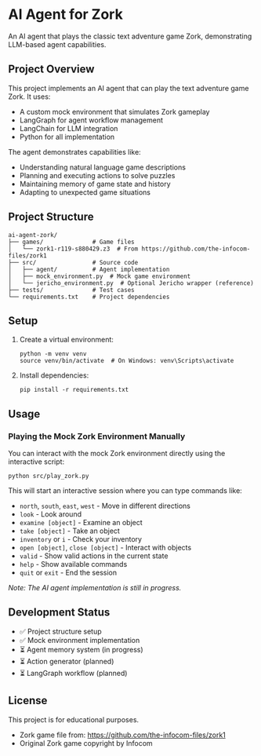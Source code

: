 # AI Agent for Zork

An AI agent that plays the classic text adventure game Zork, demonstrating LLM-based agent capabilities.

## Project Overview

This project implements an AI agent that can play the text adventure game Zork. It uses:

- A custom mock environment that simulates Zork gameplay
- LangGraph for agent workflow management
- LangChain for LLM integration
- Python for all implementation

The agent demonstrates capabilities like:
- Understanding natural language game descriptions
- Planning and executing actions to solve puzzles
- Maintaining memory of game state and history
- Adapting to unexpected game situations

## Project Structure

```
ai-agent-zork/
├── games/              # Game files
│   └── zork1-r119-s880429.z3  # From https://github.com/the-infocom-files/zork1
├── src/                # Source code
│   ├── agent/          # Agent implementation
│   ├── mock_environment.py  # Mock game environment
│   └── jericho_environment.py  # Optional Jericho wrapper (reference)
├── tests/              # Test cases
└── requirements.txt    # Project dependencies
```

## Setup

1. Create a virtual environment:
   ```
   python -m venv venv
   source venv/bin/activate  # On Windows: venv\Scripts\activate
   ```

2. Install dependencies:
   ```
   pip install -r requirements.txt
   ```

## Usage

### Playing the Mock Zork Environment Manually

You can interact with the mock Zork environment directly using the interactive script:

```
python src/play_zork.py
```

This will start an interactive session where you can type commands like:
- `north`, `south`, `east`, `west` - Move in different directions
- `look` - Look around
- `examine [object]` - Examine an object
- `take [object]` - Take an object
- `inventory` or `i` - Check your inventory
- `open [object]`, `close [object]` - Interact with objects
- `valid` - Show valid actions in the current state
- `help` - Show available commands
- `quit` or `exit` - End the session

*Note: The AI agent implementation is still in progress.*

## Development Status

- ✅ Project structure setup
- ✅ Mock environment implementation
- ⏳ Agent memory system (in progress)
- ⏳ Action generator (planned)
- ⏳ LangGraph workflow (planned)

## License

This project is for educational purposes.

- Zork game file from: https://github.com/the-infocom-files/zork1
- Original Zork game copyright by Infocom
